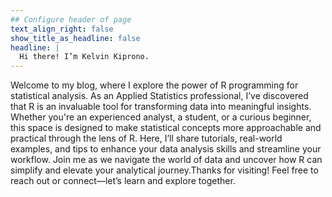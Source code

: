 ```yaml
---
## Configure header of page
text_align_right: false
show_title_as_headline: false
headline: |
  Hi there! I’m Kelvin Kiprono.
---
```


<!-- this is a subheadline -->Welcome to my blog, where I explore the power of R programming for statistical analysis. As an Applied Statistics professional, I’ve discovered that R is an invaluable tool for transforming data into meaningful insights. Whether you're an experienced analyst, a student, or a curious beginner, this space is designed to make statistical concepts more approachable and practical through the lens of R. Here, I’ll share tutorials, real-world examples, and tips to enhance your data analysis skills and streamline your workflow. Join me as we navigate the world of data and uncover how R can simplify and elevate your analytical journey.Thanks for visiting! Feel free to reach out or connect—let’s learn and explore together.

